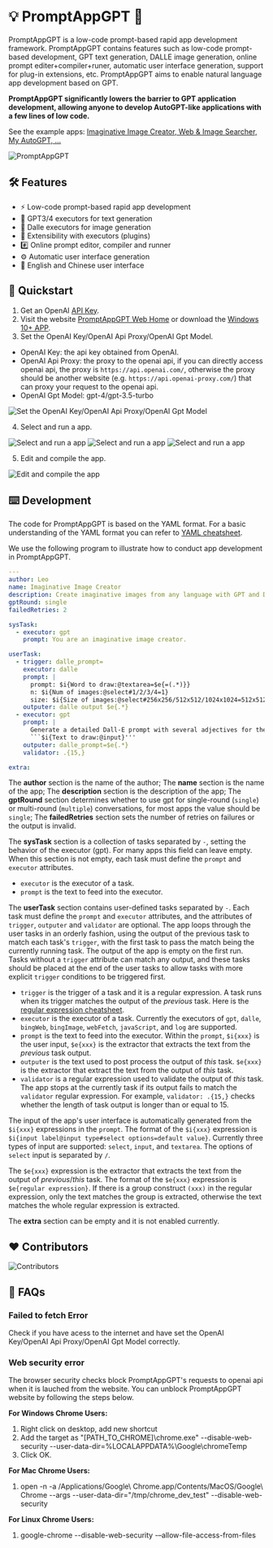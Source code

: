 # 💡 PromptAppGPT 💨
PromptAppGPT is a low-code prompt-based rapid app development framework. PromptAppGPT contains features such as low-code prompt-based development, GPT text generation, DALLE image generation, online prompt editer+compiler+runer, automatic user interface generation, support for plug-in extensions, etc. PromptAppGPT aims to enable natural language app development based on GPT.

**PromptAppGPT significantly lowers the barrier to GPT application development, allowing anyone to develop AutoGPT-like applications with a few lines of low code.**

See the example apps: [Imaginative Image Creator, Web & Image Searcher, My AutoGPT, ...](PagApps.md)

![PromptAppGPT](images/pag-image-creator-edit.png)

## 🛠️ Features

- ⚡ Low-code prompt-based rapid app development
- 🧠 GPT3/4 executors for text generation
- 🍯 Dalle executors for image generation
- 🔌 Extensibility with executors (plugins)
- #️⃣ Online prompt editor, compiler and runner
- ⚙️ Automatic user interface generation
- 🧨 English and Chinese user interface

## 🚀 Quickstart

1. Get an OpenAI [API Key](https://platform.openai.com/account/api-keys).
2. Visit the website [PromptAppGPT Web Home](http://promptappgpt.wangzhishi.net) or download the [Windows 10+ APP](dist/pag.exe).
3. Set the OpenAI Key/OpenAI Api Proxy/OpenAI Gpt Model.
- OpenAI Key: the api key obtained from OpenAI.
- OpenAI Api Proxy: the proxy to the openai api, if you can directly access openai api, the proxy is `https://api.openai.com/`, otherwise the proxy should be another website (e.g. `https://api.openai-proxy.com/`) that can proxy your request to the openai api.
- OpenAI Gpt Model: gpt-4/gpt-3.5-turbo

![Set the OpenAI Key/OpenAI Api Proxy/OpenAI Gpt Model](images/pag-settings-note.png)

4. Select and run a app.

![Select and run a app](images/pag-image-creator-run1-note.png)
![Select and run a app](images/pag-image-creator-run2-note.png)
![Select and run a app](images/pag-image-creator-run3-note.png)

5. Edit and compile the app.

![Edit and compile the app](images/pag-image-creator-edit-note.png)


## ⌨️ Development

The code for PromptAppGPT is based on the YAML format. For a basic understanding of the YAML format you can refer to [YAML cheatsheet](https://quickref.me/yaml).

We use the following program to illustrate how to conduct app development in PromptAppGPT.  

``` yaml
---
author: Leo
name: Imaginative Image Creator
description: Create imaginative images from any language with GPT and DALL·E
gptRound: single
failedRetries: 2

sysTask:
  - executor: gpt
    prompt: You are an imaginative image creator. 

userTask: 
  - trigger: dalle_prompt=
    executor: dalle
    prompt: |
      prompt: $i{Word to draw:@textarea=$e{=(.*)}}
      n: $i{Num of images:@select#1/2/3/4=1}
      size: $i{Size of images:@select#256x256/512x512/1024x1024=512x512}
    outputer: dalle output $e{.*}
  - executor: gpt
    prompt: | 
      Generate a detailed Dall-E prompt with several adjectives for the following text:
      ```$i{Text to draw:@input}'''
    outputer: dalle_prompt=$e{.*} 
    validator: .{15,}

extra: 
```
The **author** section is the name of the author; The **name** section is the name of the app; The **description** section is the description of the app; The **gptRound** section determines whether to use gpt for single-round (`single`) or multi-round (`multiple`) conversations, for most apps the value should be `single`; The **failedRetries** section sets the number of retries on failures or the output is invalid.

The **sysTask** section is a collection of tasks separated by `-`, setting the behavior of the executor (gpt). For many apps this field can leave empty. When this section is not empty, each task must define the `prompt` and `executor` attributes. 

- `executor` is the executor of a task.
- `prompt` is the text to feed into the executor.

The **userTask** section contains user-defined tasks separated by `-`. Each task must define the `prompt` and `executor` attributes, and the attributes of  `trigger`, `outputer` and `validator` are optional. The app loops through the user tasks in an orderly fashion, using the output of the previous task to match each task's `trigger`, with the first task to pass the match being the currently running task. The output of the app is empty on the first run. Tasks without a `trigger` attribute can match any output, and these tasks should be placed at the end of the user tasks to allow tasks with more explicit `trigger` conditions to be triggered first.

- `trigger`  is the trigger of a task and it is a regular expression. A task runs when its trigger matches the output of the *previous* task. Here is the [regular expression cheatsheet](https://quickref.me/regex).
- `executor` is the executor of a task. Currently the executors of `gpt`, `dalle`, `bingWeb`, `bingImage`, `webFetch`, `javaScript`, and `log` are supported.
- `prompt` is the text to feed into the executor. Within the `prompt`, `$i{xxx}` is the user input, `$e{xxx}` is the extractor that extracts the text from the *previous* task output.
- `outputer` is the text used to post process the output of *this* task. `$e{xxx}` is the extractor that extract the text from the output of *this* task. 
- `validator` is a regular expression used to validate the output of *this* task. The app stops at the currently task if its output fails to match the `validator` regular expression. For example, `validator: .{15,}` checks whether the length of task output is longer than or equal to 15.  

The input of the app's user interface is automatically generated from the `$i{xxx}` expressions in the `prompt`. The format of the `$i{xxx}` expression is `$i{input label@input type#select options=default value}`. Currently three types of input are supported: `select`, `input`, and `textarea`. The options of `select` input is separated by `/`.

The `$e{xxx}` expression is the extractor that extracts the text from the output of *previous*/*this* task. The format of the `$e{xxx}` expression is `$e{regular expression}`. If there is a group construct `(xxx)` in the regular expression, only the text matches the group is extracted, otherwise the text matches the whole regular expression is extracted.   

The **extra** section can be empty and it is not enabled currently. 

## ❤️ Contributors

![Contributors](https://contrib.rocks/image?repo=mleoking/PromptAppGPT)

## 🙋 FAQs

### Failed to fetch Error

Check if you have acess to the internet and have set the OpenAI Key/OpenAI Api Proxy/OpenAI Gpt Model correctly. 

### Web security error
The browser security checks block PromptAppGPT's requests to openai api when it is lauched from the website. You can unblock PromptAppGPT website by following the steps below.

**For Windows Chrome Users:**
1. Right click on desktop, add new shortcut
2. Add the target as "[PATH_TO_CHROME]\chrome.exe" --disable-web-security --user-data-dir=%LOCALAPPDATA%\Google\chromeTemp
3. Click OK.

**For Mac Chrome Users:**
1. open -n -a /Applications/Google\ Chrome.app/Contents/MacOS/Google\ Chrome --args --user-data-dir="/tmp/chrome_dev_test" --disable-web-security

**For Linux Chrome Users:**
1. google-chrome --disable-web-security -–allow-file-access-from-files


